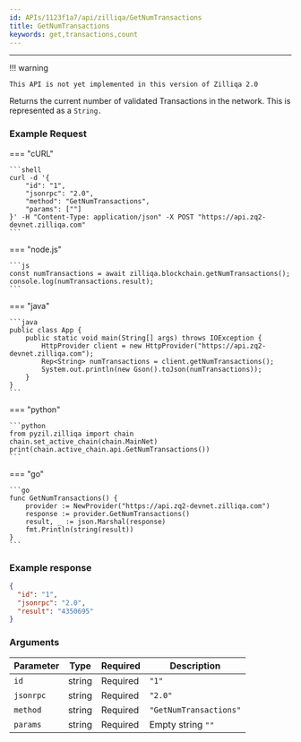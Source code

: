 ```yaml
---
id: APIs/1123f1a7/api/zilliqa/GetNumTransactions
title: GetNumTransactions
keywords: get,transactions,count
---
```

---


!!! warning

    This API is not yet implemented in this version of Zilliqa 2.0

Returns the current number of validated Transactions in the network. This is represented as a `String.`
### Example Request


=== "cURL"

    ```shell
    curl -d '{
        "id": "1",
        "jsonrpc": "2.0",
        "method": "GetNumTransactions",
        "params": [""]
    }' -H "Content-Type: application/json" -X POST "https://api.zq2-devnet.zilliqa.com"
    ```



=== "node.js"

    ```js
    const numTransactions = await zilliqa.blockchain.getNumTransactions();
    console.log(numTransactions.result);
    ```



=== "java"

    ```java
    public class App {
        public static void main(String[] args) throws IOException {
            HttpProvider client = new HttpProvider("https://api.zq2-devnet.zilliqa.com");
            Rep<String> numTransactions = client.getNumTransactions();
            System.out.println(new Gson().toJson(numTransactions));
        }
    }
    ```



=== "python"

    ```python
    from pyzil.zilliqa import chain
    chain.set_active_chain(chain.MainNet)
    print(chain.active_chain.api.GetNumTransactions())
    ```



=== "go"

    ```go
    func GetNumTransactions() {
        provider := NewProvider("https://api.zq2-devnet.zilliqa.com")
        response := provider.GetNumTransactions()
        result, _ := json.Marshal(response)
        fmt.Println(string(result))
    }
    ```




### Example response


```json
{
  "id": "1",
  "jsonrpc": "2.0",
  "result": "4350695"
}
```


### Arguments


| Parameter | Type   | Required | Description            |
| --------- | ------ | -------- | ---------------------- |
| `id`      | string | Required | `"1"`                  |
| `jsonrpc` | string | Required | `"2.0"`                |
| `method`  | string | Required | `"GetNumTransactions"` |
| `params`  | string | Required | Empty string `""`      |

